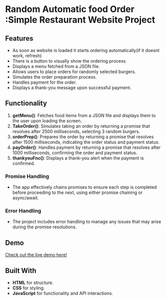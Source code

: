 # Random Automatic food Order :Simple Restaurant Website Project


## Features
- As soon as website is loaded it starts ordering automatically(if it doesnt work,  refresh)
- There is a button to visually show the ordering process
- Displays a menu fetched from a JSON file.
- Allows users to place orders for randomly selected burgers.
- Simulates the order preparation process.
- Handles payment for the order.
- Displays a thank-you message upon successful payment.

## Functionality
1. **getMenu()**: Fetches food items from a JSON file and displays them to the user upon loading the screen.
2. **TakeOrder()**: Simulates taking an order by returning a promise that resolves after 2500 milliseconds, selecting 3 random burgers.
3. **orderPrep()**: Prepares the order by returning a promise that resolves after 1500 milliseconds, indicating the order status and payment status.
4. **payOrder()**: Handles payment by returning a promise that resolves after 1000 milliseconds, confirming the order and payment status.
5. **thankyouFnc()**: Displays a thank-you alert when the payment is confirmed.

### Promise Handling
- The app effectively chains promises to ensure each step is completed before proceeding to the next, using either promise chaining or async/await.

### Error Handling
- The project includes error handling to manage any issues that may arise during the promise resolutions.



## Demo
[Check out the live demo here!](https://imsunokdir.github.io/24-08-24-restaurant/)

## Built With
- **HTML** for structure.
- **CSS** for styling.
- **JavaScript** for functionality and API interactions.
